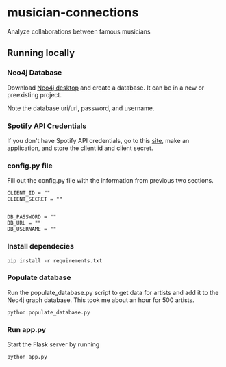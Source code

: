 # musician-connections
Analyze collaborations between famous musicians

## Running locally

### Neo4j Database 
Download [Neo4j desktop](https://neo4j.com/download/) and create a database. It can be in a new or preexisting project.

Note the database uri/url, password, and username. 


### Spotify API Credentials
If you don't have Spotify API credentials, go to this [site](https://developer.spotify.com/dashboard/applications), make an application, and store the client id and client secret.


### config.py file
Fill out the config.py file with the information from previous two sections.
```
CLIENT_ID = ""
CLIENT_SECRET = ""


DB_PASSWORD = ""
DB_URL = ""
DB_USERNAME = ""
```


### Install dependecies
```
pip install -r requirements.txt
```

### Populate database
Run the populate_database.py script to get data for artists and add it to the Neo4j graph database. This took me about an hour for 500 artists.

```
python populate_database.py
```

### Run app.py
Start the Flask server by running
```
python app.py
```


